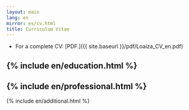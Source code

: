 ```yaml
---
layout: main
lang: en
mirror: es/cv.html
title: Curriculum Vitae
---
```


* For a complete CV: [PDF.]({{ site.baseurl }}/pdf/Loaiza_CV_en.pdf)

{% include en/education.html %}
---
{% include en/professional.html %}
---
{% include en/additional.html %}
